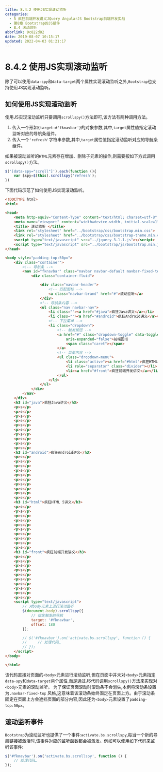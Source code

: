 ```yaml
---
title: 8.4.2 使用JS实现滚动监听
categories: 
  - 5 疯狂前端开发讲义JQuery AngularJS Bootstrap前端开发实战
  - 第8章 Bootstrap的JS插件
  - 8.4 滚动监听
abbrlink: 9c822d82
date: 2019-08-07 10:15:17
updated: 2022-04-03 01:21:17
---
```

# 8.4.2 使用JS实现滚动监听 #
除了可以使用`data-spy`和`data-target`两个属性实现滚动监听之外,`Bootstrap`也支持使用JS实现滚动监听。
## 如何使用JS实现滚动监听 ##
使用JS实现滚动监听只要调用`scrollspy()`方法即可,该方法有两种调用方法。
1. 传入一个形如`{target:#'fknavbar'}`的对象参数,其中,`target`属性值指定滚动监听对应的导航条组件。
2. 传入一个`'refresh'`字符串参数,其中,`target`属性值指定滚动监听对应的导航条组件。

如果被滚动监听的`HTML`元素存在增加、删除子元素的操作,则需要按如下方式调用`scrollspy()`方法。
```javascript
$('[data-spy="scroll"]').each(function (){
    var $spy=$(this).scrollspy('refresh');
})
```
下面代码示范了如何使用JS实现滚动监听。
```html
<!DOCTYPE html>
<html>

<head>
    <meta http-equiv="Content-Type" content="text/html; charset=utf-8" />
    <meta name="viewport" content="width=device-width, initial-scale=1">
    <title> 滚动监听 </title>
    <link rel="stylesheet" href="../bootstrap/css/bootstrap.min.css">
    <link rel="stylesheet" href="../bootstrap/css/bootstrap-theme.min.css">
    <script type="text/javascript" src="../jquery-3.1.1.js"></script>
    <script type="text/javascript" src="../bootstrap/js/bootstrap.min.js"></script>
</head>

<body style="padding-top:50px">
    <div class="container">
        <!-- 导航条 -->
        <nav id="fknavbar" class="navbar navbar-default navbar-fixed-top">
            <div class="container-fluid">

                <div class="navbar-header">
                    <!-- 匹配图标 -->
                    <a class="navbar-brand" href="#">滚动监听</a>
                </div>
                <!-- 导航条内容 -->
                <ul class="nav navbar-nav">
                    <li class=""><a href="#java">疯狂Java讲义</a></li>
                    <li class=""><a href="#android">疯狂Android讲义</a></li>
                    <!-- 下拉菜单 -->
                    <li class="dropdown">
                        <!-- 触发按钮 -->
                        <a href="#" class="dropdown-toggle" data-toggle="dropdown" role="button" aria-haspopup="true"
                            aria-expanded="false">前端图书
                            <span class="caret"></span>
                        </a>
                        <!-- 菜单内容 -->
                        <ul class="dropdown-menu">
                            <li class="active"><a href="#html">疯狂HTML 5讲义</a></li>
                            <li role="separator" class="divider"></li>
                            <li><a href="#front">疯狂前端开发讲义</a></li>
                        </ul>
                    </li>
                </ul>
            </div>
        </nav>
    </div>
    <h3 id="java">疯狂Java讲义</h3>
    <p>s</p>
    <p>s</p>
    <p>s</p>
    <p>s</p>
    <p>s</p>
    <p>s</p>
    <p>s</p>
    <p>s</p>
    <p>s</p>
    <p>s</p>
    <h3 id="android">疯狂Android讲义</h3>
    <p>s</p>
    <p>s</p>
    <p>s</p>
    <p>s</p>
    <p>s</p>
    <p>s</p>
    <p>s</p>
    <p>s</p>
    <p>s</p>
    <p>s</p>
    <h3 id="html">疯狂HTML 5讲义</h3>
    <p>s</p>
    <p>s</p>
    <p>s</p>
    <p>s</p>
    <p>s</p>
    <p>s</p>
    <p>s</p>
    <p>s</p>
    <p>s</p>
    <p>s</p>
    <h3 id="front">疯狂前端开发讲义</h3>
    <p>s</p>
    <p>s</p>
    <p>s</p>
    <p>s</p>
    <p>s</p>
    <p>s</p>
    <p>s</p>
    <p>s</p>
    <p>s</p>
    <p>s</p>
    <script type="text/javascript">
        // 对body元素上进行滚动监听
        $(document.body).scrollspy({
            // 指定触发的导航
            target: '#fknavbar',
            offset: 180
        });

        // $('#fknavbar').on('activate.bs.scrollspy', function () {
        //     // 处理代码…
        // });
    </script>
</body>

</html>
```
该代码直接对页面的`<body>`元素进行滚动监听,但在页面中并未对`<body>`元素指定`data-spy`和`data-target`两个属性,而是通过JS代码调用`scrollspy()`方法来实现对`<body>`元素的滚动监听。
为了保证页面滚动时滚动条不会消失,本例将滚动条设置为`.navbar-fixed-top` 风格,这意味着该滚动条始终固定在页面上方。由于滚动条固定在页面上方会遮挡页面的部分内容,因此还为`<body>`元素设置了`padding-top:50px`。

## 滚动监听事件 ##
`Bootstrap`为滚动监听也提供了一个事件:`activate.bs.scrollspy`,每当一个新的导航链接被激活时,该事件对应的监听函数都会被激发。例如可以使用如下代码来监听该事件:
```javascript
$('#fknavbar').on('activate.bs.scrollspy', function () {
    // 处理代码…
});
```



